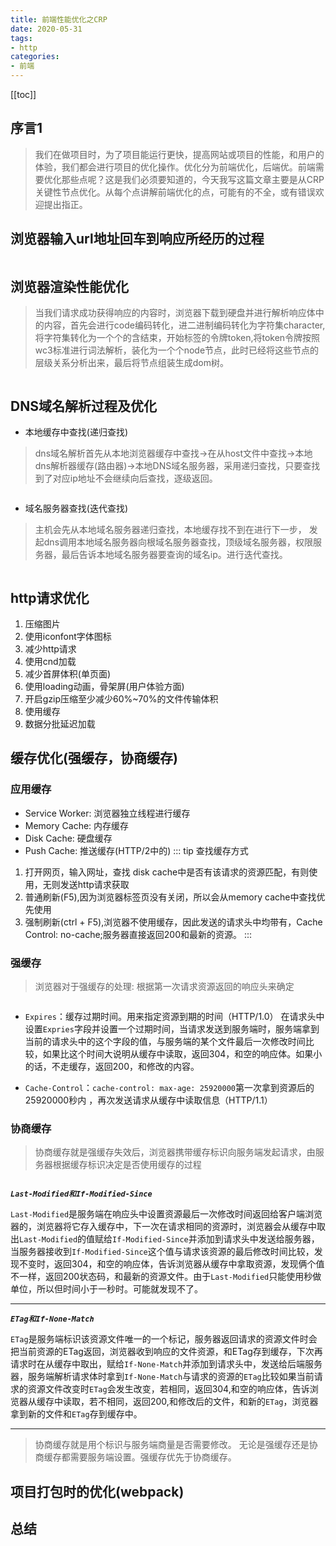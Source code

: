 ```yaml
---
title: 前端性能优化之CRP
date: 2020-05-31
tags: 
- http
categories:
- 前端
---
```


<Boxx />

[[toc]]

## 序言<Badge type="warning">1</Badge>
> 我们在做项目时，为了项目能运行更快，提高网站或项目的性能，和用户的体验，我们都会进行项目的优化操作。优化分为前端优化，后端优。前端需要优化那些点呢？这是我们必须要知道的，今天我写这篇文章主要是从CRP关键性节点优化。从每个点讲解前端优化的点，可能有的不全，或有错误欢迎提出指正。

## 浏览器输入url地址回车到响应所经历的过程
<img :src="$withBase('/images/ms-zero/httpRequest-process.png')" class="zoom-custom-imgs d-block">

## 浏览器渲染性能优化
> 当我们请求成功获得响应的内容时，浏览器下载到硬盘并进行解析响应体中的内容，首先会进行code编码转化，进二进制编码转化为字符集character,将字符集转化为一个个的含结束，开始标签的令牌token,将token令牌按照wc3标准进行词法解析，装化为一个个node节点，此时已经将这些节点的层级关系分析出来，最后将节点组装生成dom树。

<img :src="$withBase('/images/ms-zero/tree.png')" class="zoom-custom-imgs d-block">

## DNS域名解析过程及优化
- 本地缓存中查找(递归查找)
> dns域名解析首先从本地浏览器缓存中查找->在从host文件中查找->本地dns解析器缓存(路由器)->本地DNS域名服务器，采用递归查找，只要查找到了对应ip地址不会继续向后查找，逐级返回。

<img :src="$withBase('/images/ms-zero/dns-find-local.png')" class="zoom-custom-imgs d-block">

- 域名服务器查找(迭代查找)
>主机会先从本地域名服务器递归查找，本地缓存找不到在进行下一步，
发起dns调用本地域名服务器向根域名服务器查找，顶级域名服务器，权限服务器，最后告诉本地域名服务器要查询的域名ip。进行迭代查找。

<img :src="$withBase('/images/ms-zero/dns-find-host.png')" class="zoom-custom-imgs d-block">

## http请求优化
1. 压缩图片 
2. 使用iconfont字体图标
3. 减少http请求
4. 使用cnd加载
5. 减少首屏体积(单页面)
6. 使用loading动画，骨架屏(用户体验方面)
7. 开启gzip压缩至少减少60%~70%的文件传输体积
8. 使用缓存
9. 数据分批延迟加载

## 缓存优化(强缓存，协商缓存)
### 应用缓存
- Service Worker: 浏览器独立线程进行缓存
- Memory Cache: 内存缓存
- Disk Cache: 硬盘缓存
- Push Cache: 推送缓存(HTTP/2中的)
::: tip 查找缓存方式
1. 打开网页，输入网址，查找 disk cache中是否有该请求的资源匹配，有则使用，无则发送http请求获取
2. 普通刷新(F5),因为浏览器标签页没有关闭，所以会从memory cache中查找优先使用
3. 强制刷新(ctrl + F5),浏览器不使用缓存，因此发送的请求头中均带有，Cache Control: no-cache;服务器直接返回200和最新的资源。
:::

### 强缓存
> 浏览器对于强缓存的处理: 根据第一次请求资源返回的响应头来确定

<img :src="$withBase('/images/ms-zero/strong-cache.png')" class="zoom-custom-imgs d-block">

- `Expires`：缓存过期时间。用来指定资源到期的时间（HTTP/1.0）
在请求头中设置`Expries`字段并设置一个过期时间，当请求发送到服务端时，服务端拿到当前的请求头中的这个字段的值，与服务端的某个文件最后一次修改时间比较，如果比这个时间大说明从缓存中读取，返回304，和空的响应体。如果小的话，不走缓存，返回200，和修改的内容。

- `Cache-Control`：`cache-control: max-age: 25920000`第一次拿到资源后的25920000秒内 ，再次发送请求从缓存中读取信息（HTTP/1.1）

### 协商缓存
> 协商缓存就是强缓存失效后，浏览器携带缓存标识向服务端发起请求，由服务器根据缓存标识决定是否使用缓存的过程

<img :src="$withBase('/images/ms-zero/strong-cache.png')" class="zoom-custom-imgs d-block">

***`Last-Modified和If-Modified-Since`***

`Last-Modified`是服务端在响应头中设置资源最后一次修改时间返回给客户端浏览器的，浏览器将它存入缓存中，下一次在请求相同的资源时，浏览器会从缓存中取出`Last-Modified`的值赋给`If-Modified-Since`并添加到请求头中发送给服务器，当服务器接收到`If-Modified-Since`这个值与请求该资源的最后修改时间比较，发现不变时，返回304，和空的响应体，告诉浏览器从缓存中拿取资源，发现俩个值不一样，返回200状态码，和最新的资源文件。由于`Last-Modified`只能使用秒做单位，所以但时间小于一秒时。可能就发现不了。

---

***`ETag和If-None-Match`***


`ETag`是服务端标识该资源文件唯一的一个标记，服务器返回请求的资源文件时会把当前资源的ETag返回，浏览器收到响应的文件资源，和ETag存到缓存，下次再请求时在从缓存中取出，赋给`If-None-Match`并添加到请求头中，发送给后端服务器，服务端解析请求体时拿到`If-None-Match`与请求的资源的`ETag`比较如果当前请求的资源文件改变时`ETag`会发生改变，若相同，返回304,和空的响应体，告诉浏览器从缓存中读取，若不相同，返回200,和修改后的文件，和新的`ETag`，浏览器拿到新的文件和`ETag`存到缓存中。

---

> 协商缓存就是用个标识与服务端商量是否需要修改。
> 无论是强缓存还是协商缓存都需要服务端设置。强缓存优先于协商缓存。

## 项目打包时的优化(webpack)

## 总结
